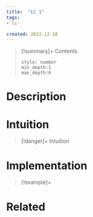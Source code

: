 ```yaml
---
title:  "LC 1"
tags:
- lc-

created: 2022-12-10
---
```


>[!summary]+ Contents
>```toc
>style: number
>min_depth:1
>max_depth:6
>```

# Description


# Intuition

>[!danger]+ Intuition

# Implementation


>[!example]+ 


# Related
